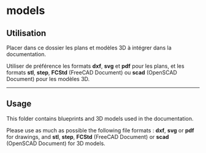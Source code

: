 # models

## Utilisation
Placer dans ce dossier les plans et modèles 3D à intégrer dans la documentation.

Utiliser de préférence les formats __dxf__, __svg__ et __pdf__ pour les plans, et les formats __stl__, __step__, __FCStd__ (FreeCAD Document) ou __scad__ (OpenSCAD Document) pour les modèles 3D.

---

## Usage
This folder contains blueprints and 3D models used in the documentation.

Please use as much as possible the following file formats : __dxf__, __svg__ or __pdf__ for drawings, and __stl__, __step__, __FCStd__ (FreeCAD Document) or __scad__ (OpenSCAD Document) for 3D models.

